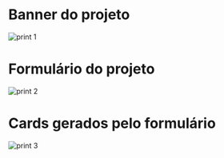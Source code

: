  # Banner do projeto
![print 1](https://github.com/user-attachments/assets/78c0411e-936b-45b3-b883-48fd46247cd2)

# Formulário do projeto
![print 2](https://github.com/user-attachments/assets/1ccc3218-1d56-4ac2-bb6c-23e15f87e1da)

# Cards gerados pelo formulário
![print 3](https://github.com/user-attachments/assets/62991735-25ea-4327-b7df-6aa06a1acfab)
